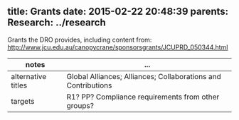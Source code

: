 title: Grants
date: 2015-02-22 20:48:39
parents:
  Research: ../research
---

Grants the DRO provides, including content from: http://www.jcu.edu.au/canopycrane/sponsorsgrants/JCUPRD_050344.html

notes | ...
------|-----
alternative titles | Global Alliances; Alliances; Collaborations and Contributions
targets | R1? PP? Compliance requirements from other groups?
